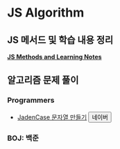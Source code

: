 # JS Algorithm

## JS 메서드 및 학습 내용 정리

[**JS Methods and Learning Notes**](./JS_Methods_and_Learning_Notes.md)

## 알고리즘 문제 풀이

### Programmers

-   [JadenCase 문자열 만들기](daily-algorithm/231218_PRO_JadenCase_문자열_만들기.md) <button onclick="window.open('https://school.programmers.co.kr/learn/courses/30/lessons/12951')">네이버</button>

### BOJ: 백준
